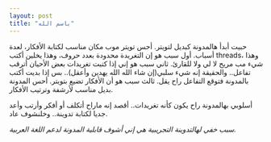 ```yaml
---
layout: post
title: "باسم الله"
---
```


حبيت أبدأ هالمدونة كبديل لتويتر. أحس تويتر موب مكان مناسب لكتابة الأفكار، لعدة أسباب.
أول سبب هو إن التغريدة محدودة بعدد حروف، وهذا يخلين أكتب threads، وهذا شيء مب مريح لا لي ولا للقارئ.
ثاني سبب هو إني إذا كتبت تغريدات بعض الأحيان أترقب تفاعل.. والحقيقة إنه شيء سلبي(إن شاء الله الله يهدين وأعقل).. بس إذا بديت أكتب بالمدونة فتوقع التفاعل راح يقل.
ثالث سبب هو أن الأفكار تضيع بتويتر. أحس المدونة بديل مناسب لأرشفة وترتيب الأفكار.

أسلوبي بهالمدونة راح يكون كأنه تغريدات.. أقصد إنه ماراح أتكلف أو أفكر وأرتب وأعد جديا لكتابة تدوينة.. 
وخلنشوف عاد.

*سبب خفي لهالتدوينة التجريبية هي إني أشوف قابلية المدونة لدعم اللغة العربية.*
